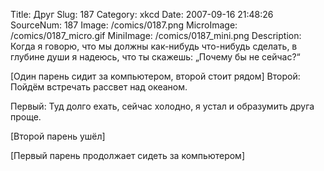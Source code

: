 Title: Друг 
Slug: 187 
Category: xkcd 
Date: 2007-09-16 21:48:26 
SourceNum: 187 
Image: /comics/0187.png 
MicroImage: /comics/0187_micro.gif 
MiniImage: /comics/0187_mini.png 
Description: Когда я говорю, что мы должны как-нибудь что-нибудь сделать, в глубине души я надеюсь, что ты скажешь: &#8222;Почему бы не сейчас?&#8220; 

[Один парень сидит за компьютером, второй стоит рядом]
Второй: Пойдём встречать рассвет над океаном.

Первый: Туд долго ехать, сейчас холодно, я устал и образумить друга проще.

[Второй парень ушёл]

[Первый парень продолжает сидеть за компьютером]

